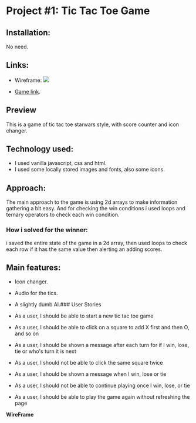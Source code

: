 # Project #1: Tic Tac Toe Game
## Installation: 
No need.

## Links:
- Wireframe:
![](images/wireframe.jpeg)


- [Game link](https://alkhaldiazzam.github.io/Project1-Tic-Tac-Toe/index.html?).


## Preview

This is a game of tic tac toe starwars style, with score counter and icon changer.

## Technology used:

- I used vanilla javascript, css and html.
- I used some locally stored images and fonts, also some icons.


## Approach:
The main approach to the game is using 2d arrays to make information gathering a bit easy.
And for checking the win conditions i used loops and ternary operators to check each win condition.
### How i solved for the winner:
i saved the entire state of the game in a 2d array, then used loops to check each row if it has the same value then alerting an adding scores.

## Main features:
- Icon changer.
- Audio for the tics.
- A slightly dumb AI.### User Stories

- As a user, I should be able to start a new tic tac toe game
- As a user, I should be able to click on a square to add X first and then O, and so on
- As a user, I should be shown a message after each turn for if I win, lose, tie or who's turn it is next
- As a user, I should not be able to click the same square twice
- As a user, I should be shown a message when I win, lose or tie
- As a user, I should not be able to continue playing once I win, lose, or tie
- As a user, I should be able to play the game again without refreshing the page


**WireFrame**

